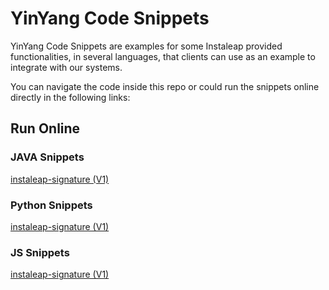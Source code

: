 # YinYang Code Snippets

YinYang Code Snippets are examples for some Instaleap provided functionalities, in several languages, that clients can use as an example to integrate with our systems.

You can navigate the code inside this repo or could run the snippets online directly in the following links:

## Run Online

### JAVA Snippets

<a href="https://tio.run/##fVRhb9owEP2eX3GKtClZSRqghVK2Se3WDlRRTYLtyzSha3IQt0kcxU5LhPrb2RlIobSaZSnxu7t3vvOz7/ERvfvoYbWyRJrLQsM9Iws/LKpcS3@EYf9dg8op9McUFqRvqBrzqm/tO/op6ti/FPNhpmlOxYG11CLxPzFohQkqBSMUGSwtKy/vEhGC0qj5M9aFyOagxDz73XRGmH/eII2t5SvkWCUSoxqAB6rcpQX1siBVJhq@gG33LV1US6umXH8mcszUbN6g/kwWvG3H/qA@rqfd2PL7c2JYRLb7GuHyUVM0RX1o0VVOtuv2Le4gqBhbp53pYHTxjZMxYnyGGVeZheTYgxTD8eCCXWwOeNVUUOvVlOviyIye4JXZYdxwXVaalGP/mlx7Z7yTA8a99L7IhHZ2pGytWxLTYptid2pOs7G/eT@S1yLDxNlv39v8rutruWF1mh1OUR8Dp@hbzyHqMAbnahFSroXMgFwwZ/ZyWGQoR6QUzsnh8GfgwSS6LLKtF4OHYnmUIoKUdeRsC/rzF7CYKxd0XMgnBbuES@v4eBILBTwRUhk@wJPQMf8XFJUhRbWugBaY5glBqRiUWVIBawQiSiWfXoFrtrwscqlIWf8R6LazA1TxO16myFo9eblRWgPsXoDYPW2deu27k8A7mfXIw@5s5rVPup12ELXPEMk@DN2TJFO0glbLC5o8J8F5YOZRwONN1Fqu7P9z@O1mePtjej28HY4HV9@N436zspeOyBn3lcyF4y9qWMs5IcwhL@SjiLhflSyt3b00t5Ca3V7Q7KLXad1xRb1exzvD9plHvSZib9a0jRwrpSn1Zan9nGNNN2pqz7wEyDKgc7CPzJvhb9@Gl3fAaNrs@Xk9N8PIZ7X6Bw" target="_blank">instaleap-signature (V1)</a>

### Python Snippets

<a href="https://tio.run/##dVJta9swEP6uX3F4MNvUNn5J4jjQT9u6hUIpLNuXUcwlOsditmRsZasp/e2ZlNTZyjZxoHt57vTcnbpR10pmx6NoO9VrqHGoG7Flk9nijrE3m1oMYAShJ37YEYcOx0YhB3rEtmsIDoNxKtmMUKkeOLVKDrpHLZRkE/YanhiAI7izAqeIEfN5Og@z7SwOZ1VBIeZVFWazfJHFPFsikhNY/K4n1MRL1DYvjdM0jBMjm3gVW7mKzTlD9diRBd2v392u7z6WN@u79edPH9477PnPLuSFtqpA1wTfaTQ3algb1tgQdtD16ofgpqlRHZiNX4NDSV7ESY7hIt0azkWxCJeYLUMqEsSiShzGGKcKBrGXXxPvpe/AlvdXhp@ZiJD7UqvSImzFp@e3J3EiM7YW9ZTzzRXcfQjgYv4egnFfvLZf98FnpvZ21FSeeVp18IwegPtlcxMuXd8ASO6U6af8i8RrR3TGeTbF2pcMg7S/IZL005seC/5TNZj@UTTUmM4XflTTIxd7GrR3YtuTPvTy9QNmQ3BvFH1ayTn0Qo511u@5YlpPaMNoatAK3Kt/zdtnx@Mv" target="_blank">instaleap-signature (V1)</a>

### JS Snippets

<a href="https://tio.run/##TVJdb6MwEHznV1joVIhap3wkIaTKvdxX0UlVpUZ9bbd4Cb4jmDOmKqry23PrQNpYKyF2Z4adwX/gFdpcy8bwWgk8HJxc1a1hue4bo9iaafzXSY2@N3S8yY3jXF9vStkyKqC56HIUrIG@UiAYvsGuqZB1LTVVXfWsUJoJ3FlZDUaqmjWdblSL7fitE3XN3h1Gx5XCXTE3DQCSeTTn8css4LMiRQ5JUfB4liziQMRLAHSvBkauEQyKJzCWGQVRxIOQahOsAluXAZ0T2PQNWth99u13dvfr6Wd2lz3c/vju0nh/bq7@cKMKZkpkf7GnJxiW0d5QITSs0epVCvLaq270Y1Fr5mKYpEGYAF9EL7R/mi74EuIlxzQESIvQpSQHQiu39WNIHH@M4spqTNZfhzxGkNGy3m7UA4EJ@vzlfQRPpdhffL59RnHetZ73z2dy5Q5ykhn@6ki6pZ7vtSVE84U37HBzpFjwtGsEYfzzPcaxRtPpekAJucXW@F6Jb/au7O1tYfdEMccErVUKaxA52lcVTiu19T15ypRbEJAkrph3OYTzkYxdauIcDv8B" target="_blank">instaleap-signature (V1)</a>
